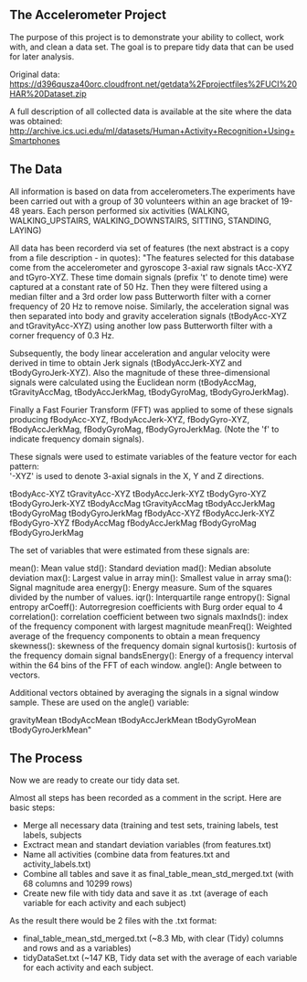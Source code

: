 ## The Accelerometer Project

The purpose of this project is to demonstrate your ability to collect, work with, and clean a data 
set. The goal is to prepare tidy data that can be used for later analysis.

Original data: https://d396qusza40orc.cloudfront.net/getdata%2Fprojectfiles%2FUCI%20HAR%20Dataset.zip 

A full description of all collected data is available at the site where the data was obtained: 
http://archive.ics.uci.edu/ml/datasets/Human+Activity+Recognition+Using+Smartphones 

## The Data

All information is based on data from accelerometers.The experiments have been carried out with a 
group of 30 volunteers within an age bracket of 19-48 years. Each person performed six activities 
(WALKING, WALKING_UPSTAIRS, WALKING_DOWNSTAIRS, SITTING, STANDING, LAYING)

All data has been recorderd via set of features (the next abstract is a copy from a file description - in quotes):
"The features selected for this database come from the accelerometer and gyroscope 3-axial raw signals tAcc-XYZ and tGyro-XYZ. These time domain signals (prefix 't' to denote time) were captured at a constant rate of 50 Hz. Then they were filtered using a median filter and a 3rd order low pass Butterworth filter with a corner frequency of 20 Hz to remove noise. Similarly, the acceleration signal was then separated into body and gravity acceleration signals (tBodyAcc-XYZ and tGravityAcc-XYZ) using another low pass Butterworth filter with a corner frequency of 0.3 Hz. 

Subsequently, the body linear acceleration and angular velocity were derived in time to obtain Jerk signals (tBodyAccJerk-XYZ and tBodyGyroJerk-XYZ). Also the magnitude of these three-dimensional signals were calculated using the Euclidean norm (tBodyAccMag, tGravityAccMag, tBodyAccJerkMag, tBodyGyroMag, tBodyGyroJerkMag). 

Finally a Fast Fourier Transform (FFT) was applied to some of these signals producing fBodyAcc-XYZ, fBodyAccJerk-XYZ, fBodyGyro-XYZ, fBodyAccJerkMag, fBodyGyroMag, fBodyGyroJerkMag. (Note the 'f' to indicate frequency domain signals). 

These signals were used to estimate variables of the feature vector for each pattern:  
'-XYZ' is used to denote 3-axial signals in the X, Y and Z directions.

tBodyAcc-XYZ
tGravityAcc-XYZ
tBodyAccJerk-XYZ
tBodyGyro-XYZ
tBodyGyroJerk-XYZ
tBodyAccMag
tGravityAccMag
tBodyAccJerkMag
tBodyGyroMag
tBodyGyroJerkMag
fBodyAcc-XYZ
fBodyAccJerk-XYZ
fBodyGyro-XYZ
fBodyAccMag
fBodyAccJerkMag
fBodyGyroMag
fBodyGyroJerkMag

The set of variables that were estimated from these signals are: 

mean(): Mean value
std(): Standard deviation
mad(): Median absolute deviation 
max(): Largest value in array
min(): Smallest value in array
sma(): Signal magnitude area
energy(): Energy measure. Sum of the squares divided by the number of values. 
iqr(): Interquartile range 
entropy(): Signal entropy
arCoeff(): Autorregresion coefficients with Burg order equal to 4
correlation(): correlation coefficient between two signals
maxInds(): index of the frequency component with largest magnitude
meanFreq(): Weighted average of the frequency components to obtain a mean frequency
skewness(): skewness of the frequency domain signal 
kurtosis(): kurtosis of the frequency domain signal 
bandsEnergy(): Energy of a frequency interval within the 64 bins of the FFT of each window.
angle(): Angle between to vectors.

Additional vectors obtained by averaging the signals in a signal window sample. These are used on the angle() variable:

gravityMean
tBodyAccMean
tBodyAccJerkMean
tBodyGyroMean
tBodyGyroJerkMean"

## The Process 

Now we are ready to create our tidy data set. 

Almost all steps has been recorded as a comment in the script. Here are basic steps:
* Merge all necessary data (training and test sets, training labels, test labels, subjects
* Exctract mean and standart deviation variables (from features.txt)
* Name all activities (combine data from features.txt and activity_labels.txt)
* Combine all tables and save it as final_table_mean_std_merged.txt (with 68 columns and 10299 rows)
* Create new file with tidy data and save it as .txt (average of each variable for each activity and each subject)

As the result there would be 2 files with the .txt format: 
* final_table_mean_std_merged.txt (~8.3 Mb, with clear (Tidy) columns and rows and as a variables)
* tidyDataSet.txt (~147 KB, Tidy data set with the average of each variable for each activity and each subject. 

















